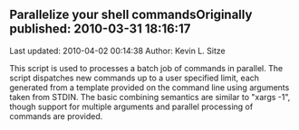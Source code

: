## Parallelize your shell commandsOriginally published: 2010-03-31 18:16:17 
Last updated: 2010-04-02 00:14:38 
Author: Kevin L. Sitze 
 
This script is used to processes a batch job of commands in parallel.  The script dispatches new commands up to a user specified limit, each generated from a template provided on the command line using arguments taken from STDIN.  The basic combining semantics are similar to "xargs -1", though support for multiple arguments and parallel processing of commands are provided.